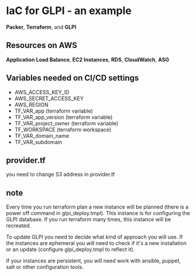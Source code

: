 # IaC for GLPI - an example
**Packer**, **Terraform**, and **GLPI**

## Resources on AWS
**Application Load Balance**,
**EC2 Instances**,
**RDS**,
**CloudWatch**,
**ASG**

## Variables needed on CI/CD settings
* AWS_ACCESS_KEY_ID
* AWS_SECRET_ACCESS_KEY
* AWS_REGION
* TF_VAR_app (terraform variable)
* TF_VAR_app_version (terraform variable)
* TF_VAR_project_owner (terraform variable)
* TF_WORKSPACE (terraform workspace)
* TF_VAR_domain_name
* TF_VAR_subdomain

## provider.tf
you need to change S3 address in provider.tf

## note
Every time you run terraform plan a new instance will be planned (there is a power off command in glpi_deploy.tmpl). This instance is for configuring the GLPI database. If you run terraform many times, this instance will be recreated.

To update GLPI you need to decide what kind of approach you will use. If the instances are ephemeral you will need to check if it's a new installation or an update (configure glpi_deploy.tmpl to reflect it).

If your instances are persistent, you will need work with ansible, puppet, salt or other configuration tools.
